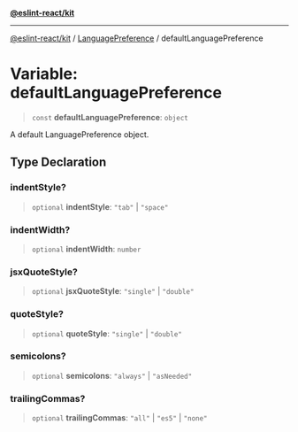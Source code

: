[**@eslint-react/kit**](../../../../README.md)

***

[@eslint-react/kit](../../../../README.md) / [LanguagePreference](../README.md) / defaultLanguagePreference

# Variable: defaultLanguagePreference

> `const` **defaultLanguagePreference**: `object`

A default LanguagePreference object.

## Type Declaration

### indentStyle?

> `optional` **indentStyle**: `"tab"` \| `"space"`

### indentWidth?

> `optional` **indentWidth**: `number`

### jsxQuoteStyle?

> `optional` **jsxQuoteStyle**: `"single"` \| `"double"`

### quoteStyle?

> `optional` **quoteStyle**: `"single"` \| `"double"`

### semicolons?

> `optional` **semicolons**: `"always"` \| `"asNeeded"`

### trailingCommas?

> `optional` **trailingCommas**: `"all"` \| `"es5"` \| `"none"`
